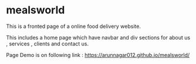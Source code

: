 # mealsworld
This is a fronted page of a online food delivery website.

This includes a home page which have navbar and div sections for about us , services , clients and contact us.

Page Demo is on following link : https://arunnagar012.github.io/mealsworld/
